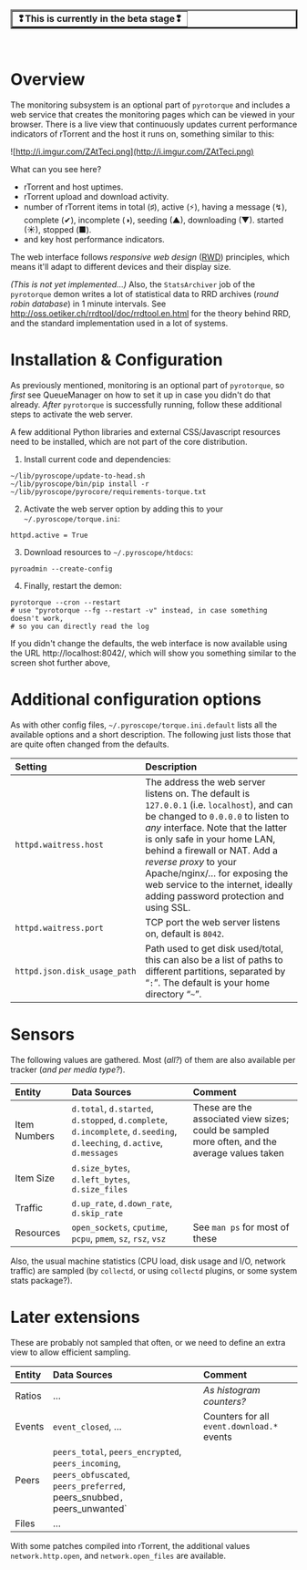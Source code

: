 

<table border='3'><tr><td>
<b>❢This is currently in the beta stage❢</b>
</td></tr></table><br />


# Overview #

The monitoring subsystem is an optional part of `pyrotorque` and includes a web service that creates the monitoring pages which can be viewed in your browser. There is a live view that continuously updates current performance indicators of rTorrent and the host it runs on, something similar to this:

![http://i.imgur.com/ZAtTeci.png](http://i.imgur.com/ZAtTeci.png)

What can you see here?

  * rTorrent and host uptimes.
  * rTorrent upload and download activity.
  * number of rTorrent items in total (♯), active (⚡), having a message (↯), complete (✔), incomplete (◑), seeding (▲), downloading (▼). started (☀), stopped (■).
  * and key host performance indicators.

The web interface follows _responsive web design_ ([RWD](https://en.wikipedia.org/wiki/Responsive_web_design)) principles, which means it'll adapt to different devices and their display size.

_(This is not yet implemented…)_ Also, the `StatsArchiver` job of the `pyrotorque` demon writes a lot of statistical data to RRD archives (_round robin database_) in 1 minute intervals. See http://oss.oetiker.ch/rrdtool/doc/rrdtool.en.html for the theory behind RRD, and the standard implementation used in a lot of systems.


# Installation & Configuration #
As previously mentioned, monitoring is an optional part of `pyrotorque`, so _first_ see QueueManager on how to set it up in case you didn't do that already. _After_ `pyrotorque` is successfully running, follow these additional steps to activate the web server.

A few additional Python libraries and external CSS/Javascript resources need to be installed, which are not part of the core distribution.

1. Install current code and dependencies:
```
~/lib/pyroscope/update-to-head.sh
~/lib/pyroscope/bin/pip install -r ~/lib/pyroscope/pyrocore/requirements-torque.txt
```

2. Activate the web server option by adding this to your `~/.pyroscope/torque.ini`:
```
httpd.active = True
```

3. Download resources to `~/.pyroscope/htdocs`:
```
pyroadmin --create-config
```

4. Finally, restart the demon:
```
pyrotorque --cron --restart
# use "pyrotorque --fg --restart -v" instead, in case something doesn't work,
# so you can directly read the log
```

If you didn't change the defaults, the web interface is now available using the URL http://localhost:8042/, which will show you something similar to the screen shot further above,


# Additional configuration options #
As with other config files, `~/.pyroscope/torque.ini.default` lists all the available options and a short description. The following just lists those that are quite often changed from the defaults.

| **Setting** | **Description** |
|:------------|:----------------|
| `httpd.waitress.host` | The address the web server listens on. The default is `127.0.0.1` (i.e. `localhost`), and can be changed to `0.0.0.0` to listen to _any_ interface. Note that the latter is only safe in your home LAN, behind a firewall or NAT. Add a _reverse proxy_ to your Apache/nginx/… for exposing the web service to the internet, ideally adding password protection and using SSL. |
| `httpd.waitress.port` | TCP port the web server listens on, default is `8042`. |
| `httpd.json.disk_usage_path` | Path used to get disk used/total, this can also be a list of paths to different partitions, separated by “`:`”. The default is your home directory “`~`”. |


# Sensors #

The following values are gathered. Most (_all?_) of them are also available per tracker (_and per media type?_).

| **Entity** | **Data Sources** | **Comment** |
|:-----------|:-----------------|:------------|
| Item Numbers | `d.total`, `d.started`, `d.stopped`, `d.complete`, `d.incomplete`, `d.seeding`, `d.leeching`, `d.active`, `d.messages` | These are the associated view sizes; could be sampled more often, and the average values taken |
| Item Size | `d.size_bytes`, `d.left_bytes`, `d.size_files` |  |
| Traffic | `d.up_rate`, `d.down_rate`, `d.skip_rate` |  |
| Resources | `open_sockets`, `cputime`, `pcpu`, `pmem`, `sz`, `rsz`, `vsz` | See `man ps` for most of these |

Also, the usual machine statistics (CPU load, disk usage and I/O, network traffic) are sampled (by `collectd`, or using `collectd` plugins, or some system stats package?).


# Later extensions #
These are probably not sampled that often, or we need to define an extra view to allow efficient sampling.

| **Entity** | **Data Sources** | **Comment** |
|:-----------|:-----------------|:------------|
| Ratios | … | _As histogram counters?_ |
| Events | `event_closed`, … | Counters for all `event.download.*` events |
| Peers | `peers_total`, `peers_encrypted`, `peers_incoming`, `peers_obfuscated`, `peers_preferred`, peers\_snubbed`, `peers\_unwanted` |  |
| Files | … |  |

With some patches compiled into rTorrent, the additional values `network.http.open`, and `network.open_files` are available.